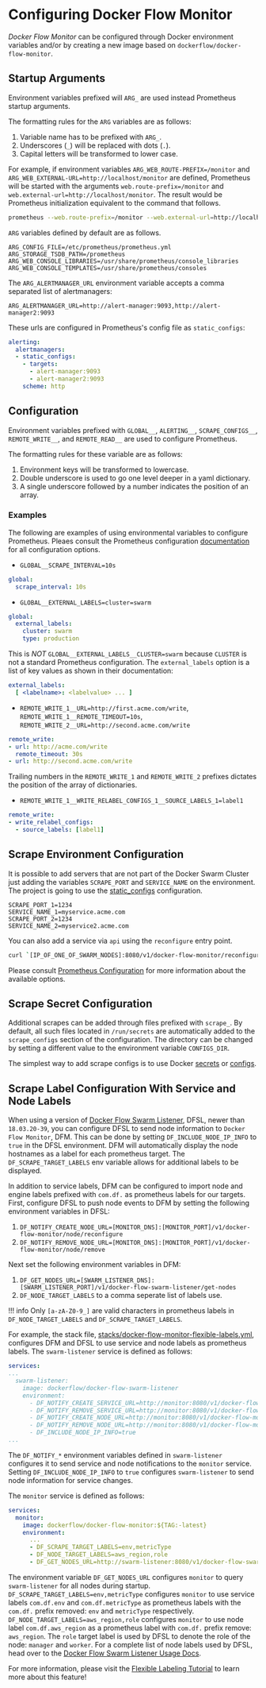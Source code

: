 # Configuring Docker Flow Monitor

*Docker Flow Monitor* can be configured through Docker environment variables and/or by creating a new image based on `dockerflow/docker-flow-monitor`.

## Startup Arguments

Environment variables prefixed will `ARG_` are used instead Prometheus startup arguments.

The formatting rules for the `ARG` variables are as follows:

1. Variable name has to be prefixed with `ARG_`.
2. Underscores (`_`) will be replaced with dots (`.`).
3. Capital letters will be transformed to lower case.

For example, if environment variables `ARG_WEB_ROUTE-PREFIX=/monitor` and `ARG_WEB_EXTERNAL-URL=http://localhost/monitor` are defined, Prometheus will be started with the arguments `web.route-prefix=/monitor` and `web.external-url=http://localhost/monitor`. The result would be Prometheus initialization equivalent to the command that follows.

```bash
prometheus --web.route-prefix=/monitor --web.external-url=http://localhost/monitor
```

`ARG` variables defined by default are as follows.

```
ARG_CONFIG_FILE=/etc/prometheus/prometheus.yml
ARG_STORAGE_TSDB_PATH=/prometheus
ARG_WEB_CONSOLE_LIBRARIES=/usr/share/prometheus/console_libraries
ARG_WEB_CONSOLE_TEMPLATES=/usr/share/prometheus/consoles
```

The `ARG_ALERTMANAGER_URL` environment variable accepts a comma separated list of alertmanagers:

```
ARG_ALERTMANAGER_URL=http://alert-manager:9093,http://alert-manager2:9093
```

These urls are configured in Prometheus's config file as `static_configs`:

```yaml
alerting:
  alertmanagers:
  - static_configs:
    - targets:
      - alert-manager:9093
      - alert-manager2:9093
    scheme: http
```

## Configuration

Environment variables prefixed with `GLOBAL__`, `ALERTING__`, `SCRAPE_CONFIGS__`, `REMOTE_WRITE__`, and `REMOTE_READ__` are used to configure Prometheus.

The formatting rules for these variable are as follows:

1. Environment keys will be transformed to lowercase.
2. Double underscore is used to go one level deeper in a yaml dictionary.
3. A single underscore followed by a number indicates the position of an array.

### Examples

The following are examples of using environmental variables to configure Prometheus. Pleaes consult the Prometheus configuration [documentation](https://prometheus.io/docs/prometheus/latest/configuration/configuration) for all configuration options.

- `GLOBAL__SCRAPE_INTERVAL=10s`

```yaml
global:
  scrape_interval: 10s
```

- `GLOBAL__EXTERNAL_LABELS=cluster=swarm`

```yaml
global:
  external_labels:
    cluster: swarm
    type: production
```

This is *NOT* `GLOBAL__EXTERNAL_LABELS__CLUSTER=swarm` because `CLUSTER` is not a standard Prometheus configuration. The `external_labels` option is a list of key values as shown in their documentation:

```yaml
external_labels:
  [ <labelname>: <labelvalue> ... ]
```

- `REMOTE_WRITE_1__URL=http://first.acme.com/write`, `REMOTE_WRITE_1__REMOTE_TIMEOUT=10s`,
`REMOTE_WRITE_2__URL=http://second.acme.com/write`

```yaml
remote_write:
- url: http://acme.com/write
  remote_timeout: 30s
- url: http://second.acme.com/write
```

Trailing numbers in the `REMOTE_WRITE_1` and `REMOTE_WRITE_2` prefixes dictates the position of the array of dictionaries.

- `REMOTE_WRITE_1__WRITE_RELABEL_CONFIGS_1__SOURCE_LABELS_1=label1`

```yaml
remote_write:
- write_relabel_configs:
  - source_labels: [label1]
```

## Scrape Environment Configuration

It is possible to add servers that are not part of the Docker Swarm Cluster just adding the variables `SCRAPE_PORT` and `SERVICE_NAME` on the environment. The project is going to use the [static_configs](https://prometheus.io/docs/operating/configuration/#<static_config>) configuration.

```
SCRAPE_PORT_1=1234
SERVICE_NAME_1=myservice.acme.com
SCRAPE_PORT_2=1234
SERVICE_NAME_2=myservice2.acme.com
```

You can also add a service via `api` using the `reconfigure` entry point.

```bash
curl `[IP_OF_ONE_OF_SWARM_NODES]:8080/v1/docker-flow-monitor/reconfigure?scrapePort=[PORT]&serviceName=[IP_OR_DOMAIN]&scrapeType=static_configs
```

Please consult [Prometheus Configuration](https://prometheus.io/docs/operating/configuration/) for more information about the available options.

## Scrape Secret Configuration

Additional scrapes can be added through files prefixed with `scrape_`. By default, all such files located in `/run/secrets` are automatically added to the `scrape_configs` section of the configuration. The directory can be changed by setting a different value to the environment variable `CONFIGS_DIR`.

The simplest way to add scrape configs is to use Docker [secrets](https://docs.docker.com/engine/swarm/secrets/) or [configs](https://docs.docker.com/engine/swarm/configs/).


## Scrape Label Configuration With Service and Node Labels

When using a version of [Docker Flow Swarm Listener](https://github.com/docker-flow/docker-flow-swarm-listener), DFSL, newer than `18.03.20-39`, you can configure DFSL to send node information to `Docker Flow Monitor`, DFM. This can be done by setting `DF_INCLUDE_NODE_IP_INFO` to `true` in the DFSL environment. DFM will automatically display the node hostnames as a label for each prometheus target. The `DF_SCRAPE_TARGET_LABELS` env variable allows for additional labels to be displayed.

In addition to service labels, DFM can be configured to import node and engine labels prefixed with `com.df.` as prometheus labels for our targets. First, configure DFSL to push node events to DFM by setting the following environment variables in DFSL:

1. `DF_NOTIFY_CREATE_NODE_URL=[MONITOR_DNS]:[MONITOR_PORT]/v1/docker-flow-monitor/node/reconfigure`
2. `DF_NOTIFY_REMOVE_NODE_URL=[MONITOR_DNS]:[MONITOR_PORT]/v1/docker-flow-monitor/node/remove`

Next set the following environment variables in DFM:

1. `DF_GET_NODES_URL=[SWARM_LISTENER_DNS]:[SWARM_LISTENER_PORT]/v1/docker-flow-swarm-listener/get-nodes`
2. `DF_NODE_TARGET_LABELS` to a comma seperate list of labels use.

!!! info
    Only `[a-zA-Z0-9_]` are valid characters in prometheus labels in `DF_NODE_TARGET_LABELS` and `DF_SCRAPE_TARGET_LABELS`.

For example, the stack file, [stacks/docker-flow-monitor-flexible-labels.yml](https://github.com/docker-flow/docker-flow-monitor/blob/master/stacks/docker-flow-monitor-flexible-labels.yml), configures DFM and DFSL to use service and node labels as prometheus labels. The `swarm-listener` service is defined as follows:

```yaml
services:
...
  swarm-listener:
    image: dockerflow/docker-flow-swarm-listener
    environment:
      - DF_NOTIFY_CREATE_SERVICE_URL=http://monitor:8080/v1/docker-flow-monitor/reconfigure
      - DF_NOTIFY_REMOVE_SERVICE_URL=http://monitor:8080/v1/docker-flow-monitor/remove
      - DF_NOTIFY_CREATE_NODE_URL=http://monitor:8080/v1/docker-flow-monitor/node/reconfigure
      - DF_NOTIFY_REMOVE_NODE_URL=http://monitor:8080/v1/docker-flow-monitor/node/remove
      - DF_INCLUDE_NODE_IP_INFO=true
...
```

The `DF_NOTIFY_*` environment variables defined in `swarm-listener` configures it to send service and node notifications to the `monitor` service. Setting `DF_INCLUDE_NODE_IP_INFO` to `true` configures `swarm-listener` to send node information for service changes.

The `monitor` service is defined as follows:

```yaml
services:
  monitor:
    image: dockerflow/docker-flow-monitor:${TAG:-latest}
    environment:
      ...
      - DF_SCRAPE_TARGET_LABELS=env,metricType
      - DF_NODE_TARGET_LABELS=aws_region,role
      - DF_GET_NODES_URL=http://swarm-listener:8080/v1/docker-flow-swarm-listener/get-nodes
```

The environment variable `DF_GET_NODES_URL` configures `monitor` to query `swarm-listener` for all nodes during startup. `DF_SCRAPE_TARGET_LABELS=env,metricType` configures `monitor` to use service labels `com.df.env` and `com.df.metricType` as prometheus labels with the `com.df.` prefix removed: `env` and `metricType` respectively. `DF_NODE_TARGET_LABELS=aws_region,role` configures `monitor` to use node label `com.df.aws_region` as a prometheus label with `com.df.` prefix remove: `aws_region`. The `role` target label is used by DFSL to denote the role of the node: `manager` and `worker`. For a complete list of node labels used by DFSL, head over to the [Docker Flow Swarm Listener Usage Docs](http://swarmlistener.dockerflow.com/usage/#node-notification).

For more information, please visit the [Flexible Labeling Tutorial](tutorial-flexible-labeling.md) to learn more about this feature!
